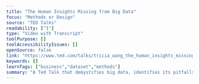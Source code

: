 ```yaml
---
title: "The Human Insights Missing from Big Data"
focus: "Methods or Design"
source: "TED Talks"
readability: ["I"]
type: "Video with Transcript"
toolPurpose: []
toolAccessibilityIssues: []
openSource: false
link: "https://www.ted.com/talks/tricia_wang_the_human_insights_missing_from_big_data"
keywords: []
learnTags: ["business","dataset","methods"]
summary: "A Ted Talk that demystifies big data, identifies its pitfalls, and stresses the importance of human insight. "
---
```


